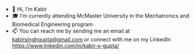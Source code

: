 - 👋 Hi, I’m Kabir
- 🎓 I’m currently attending McMaster University in the Mechatronics and Biomedical Engineering program
- 📫 You can reach me by sending me an email at kabirsinghgupta@gmail.com or connect with me on my LinkedIn https://www.linkedin.com/in/kabir-s-gupta/

<!---
kabirsinghgupta/kabirsinghgupta is a ✨ special ✨ repository because its `README.md` (this file) appears on your GitHub profile.
You can click the Preview link to take a look at your changes.
--->
